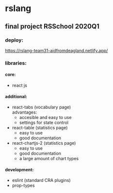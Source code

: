 # rslang
## final project RSSchool 2020Q1
### deploy: 
https://rslang-team31-aidfromdeagland.netlify.app/

### libraries:

#### core:
  -  react js
  
#### additional: 
  -  react-tabs (vocabulary page)  
  advantages:
     -  accesible and easy to use
     -  settings for state control
  -  react-table (statistics page)
     -  easy to use
     -  good documentation
  -  react-chartjs-2 (statistics page)
      -  easy to use
      -  good documentation
      -  a large amount of chart types
  
#### development:
  -  eslint (standard CRA plugins)
  -  prop-types
  


  

